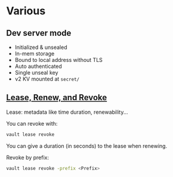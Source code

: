 # Various 

## Dev server mode
- Initialized & unsealed
- In-mem storage
- Bound to local address without TLS
- Auto authenticated
- Single unseal key
- v2 KV mounted at `secret/`

## [Lease, Renew, and Revoke](https://developer.hashicorp.com/vault/docs/concepts/lease)
Lease: metadata like time duration, renewability... 

You can revoke with:
```sh
vault lease revoke
```

You can give a duration (in seconds) to the lease when renewing.

Revoke by prefix:
```sh
vault lease revoke -prefix <Prefix>